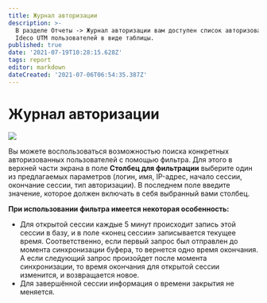 ```yaml
---
title: Журнал авторизации
description: >-
  В разделе Отчеты -> Журнал авторизации вам доступен список авторизованных на
  Ideco UTM пользователей в виде таблицы.
published: true
date: '2021-07-19T10:28:15.628Z'
tags: report
editor: markdown
dateCreated: '2021-07-06T06:54:35.387Z'
---
```


# Журнал авторизации

![](../../../_images/authorization-log.png)

Вы можете воспользоваться возможностью поиска конкретных авторизованных пользователей с помощью фильтра. Для этого в верхней части экрана в поле **Столбец для фильтрации** выберите один из предлагаемых параметров \(логин, имя, IP-адрес, начало сессии, окончание сессии, тип авторизации\). В последнем поле введите значение, которое должен включать в себя выбранный вами столбец.

**При использовании фильтра имеется некоторая особенность:**

* Для открытой сессии каждые 5 минут происходит запись этой сессии в базу, и в поле «конец сессии» записывается текущее время. Соответственно, если первый запрос был отправлен до момента синхронизации буфера, то вернется одно время окончания. А если следующий запрос произойдет после момента синхронизации, то время окончания для открытой сессии изменится, и возвращается новое.
* Для завершённой сессии информация о времени закрытия не меняется.

